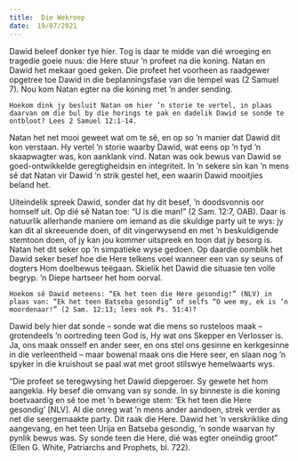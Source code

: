 ```yaml
---
title:  Die Wekroep
date:  19/07/2021
---
```


Dawid beleef donker tye hier. Tog is daar te midde van dié wroeging en tragedie goeie nuus: die Here stuur ’n profeet na die koning. Natan en Dawid het mekaar goed geken. Die profeet het voorheen as raadgewer opgetree toe Dawid in die beplanningsfase van die tempel was (2 Samuel 7). Nou kom Natan egter na die koning met ’n ander sending.

`Hoekom dink jy besluit Natan om hier ’n storie te vertel, in plaas daarvan om die bul by die horings te pak en dadelik Dawid se sonde te ontbloot? Lees 2 Samuel 12:1-14.`

Natan het net mooi geweet wat om te sê, en op so ’n manier dat Dawid dit kon verstaan. Hy vertel ’n storie waarby Dawid, wat eens op ’n tyd ’n skaapwagter was, kon aanklank vind. Natan was ook bewus van Dawid se goed-ontwikkelde geregtigheidsin en integriteit. In ’n sekere sin kan ’n mens sê dat Natan vir Dawid ’n strik gestel het, een waarin Dawid mooitjies beland het.

Uiteindelik spreek Dawid, sonder dat hy dit besef, ’n doodsvonnis oor homself uit. Op dié sê Natan toe: “U is die man!” (2 Sam. 12:7, OAB). Daar is natuurlik allerhande maniere om iemand as die skuldige party uit te wys: jy kan dit al skreeuende doen, of dit vingerwysend en met ’n beskuldigende stemtoon doen, of jy kan jou kommer uitspreek en toon dat jy besorg is. Natan het dit seker op ’n simpatieke wyse gedoen. Op daardie oomblik het Dawid seker besef hoe die Here telkens voel wanneer een van sy seuns of dogters Hom doelbewus teëgaan. Skielik het Dawid die situasie ten volle begryp. ’n Diepe hartseer het hom oorval.

`Hoekom sê Dawid meteens: “Ek het teen die Here gesondig!” (NLV) in plaas van: “Ek het teen Batseba gesondig” of selfs “O wee my, ek is ’n moordenaar!” (2 Sam. 12:13; lees ook Ps. 51:4)?`

Dawid bely hier dat sonde – sonde wat die mens so rusteloos maak – grotendeels ’n oortreding teen God is, Hy wat ons Skepper en Verlosser is. Ja, ons maak onsself en ander seer, en ons stel ons gesinne en kerkgesinne in die verleentheid – maar bowenal maak ons die Here seer, en slaan nog ’n spyker in die kruishout se paal wat met groot stilswye hemelwaarts wys.

“Die profeet se teregwysing het Dawid diepgeroer. Sy gewete het hom aangekla. Hy besef die omvang van sy sonde. In sy binneste is die koning boetvaardig en sê toe met ’n bewerige stem: ‘Ek het teen die Here gesondig’ [NLV]. Al die onreg wat ’n mens ander aandoen, strek verder as net die seergemaakte party. Dit raak die Here. Dawid het ’n verskriklike ding aangevang, en het teen Urija en Batseba gesondig, ’n sonde waarvan hy pynlik bewus was. Sy sonde teen die Here, dié was egter oneindig groot” (Ellen G. White, Patriarchs and Prophets, bl. 722).